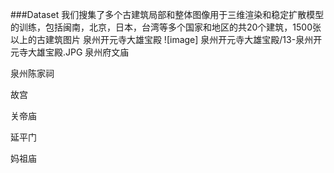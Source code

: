 ###Dataset
我们搜集了多个古建筑局部和整体图像用于三维渲染和稳定扩散模型的训练，包括闽南，北京，日本，台湾等多个国家和地区的共20个建筑，1500张以上的古建筑图片
泉州开元寺大雄宝殿
![image] 泉州开元寺大雄宝殿/13-泉州开元寺大雄宝殿.JPG
泉州府文庙

泉州陈家祠

故宫

关帝庙

延平门

妈祖庙

